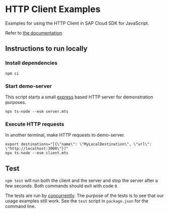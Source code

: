 # HTTP Client Examples

Examples for using the HTTP Client in SAP Cloud SDK for JavaScript.

Refer to [the documentation](https://sap.github.io/cloud-sdk/docs/js/features/connectivity/generic-http-client).

## Instructions to run locally

### Install dependencies

```
npm ci
```

### Start demo-server

This script starts a small [express](https://expressjs.com/) based HTTP server for demonstration purposes.

```
npx ts-node --esm server.mts
```

### Execute HTTP requests

In another terminal, make HTTP requests to demo-server.

```
export destinations="[{\"name\": \"MyLocalDestination\", \"url\": \"http://localhost:3000\"}]"
npx ts-node --esm client.mts
```

## Test

`npm test` will run both the client and the server and stop the server after a few seconds.
Both commands should exit with code `0`.

The tests are run by [concurrently](https://www.npmjs.com/package/concurrently).
The purpose of the tests is to see that our usage examples still work.
See the `test` script in `package.json` for the command line.
